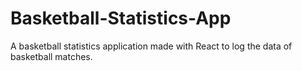 # Basketball-Statistics-App
A basketball statistics application made with React to log the data of basketball matches.
